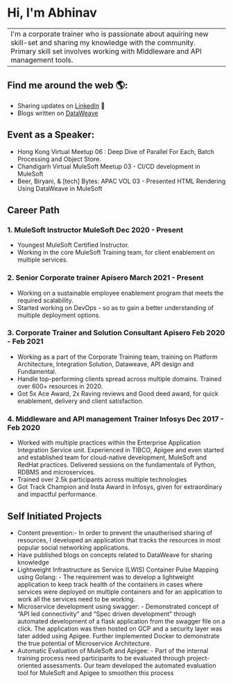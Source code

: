 # Hi, I'm Abhinav


<table >
  <tr>    
    <td> I'm a corporate trainer who is passionate about aquiring new skill-set and sharing my knowledge with the community. Primary skill set involves working with Middleware and API management tools.</td>    
  </tr>
</table>


## Find me around the web 🌎: 
- Sharing updates on <a href="https://www.linkedin.com/in/abhinav-patel">LinkedIn</a> 💼
- Blogs written on <a href="https://www.apisero.com/?s=abhinav"> DataWeave </a>

## Event as a Speaker:
- Hong Kong Virtual Meetup 06 : Deep Dive of Parallel For Each, Batch Processing and Object Store.
- Chandigarh Virtual MuleSoft Meetup 03 - CI/CD development in MuleSoft
- Beer, Biryani, & \[tech] Bytes: APAC VOL 03 - Presented HTML Rendering Using DataWeave in MuleSoft


## Career Path

### 1. MuleSoft Instructor MuleSoft Dec 2020 - Present 
- Youngest MuleSoft Certified Instructor. 
- Working in the core MuleSoft Training team, for client enablement on multiple services.

### 2. Senior Corporate trainer Apisero March 2021 - Present 
- Working on a sustainable employee enablement program that meets the required scalability. 
- Started working on DevOps - so as to gain a better understanding of multiple deployment options.

### 3. Corporate Trainer and Solution Consultant Apisero Feb 2020 - Feb 2021 
- Working as a part of the Corporate Training team, training on Platform Architecture, Integration Solution, Dataweave, API design and Fundamental. 
- Handle top-performing clients spread across multiple domains. Trained over 600+ resources in 2020. 
- Got 5x Ace Award, 2x Raving reviews and Good deed award, for quick enablement, delivery and client satisfaction. 

### 4. Middleware and API management Trainer Infosys Dec 2017 - Feb 2020 
- Worked with multiple practices within the Enterprise Application Integration Service unit. Experienced in TIBCO, Apigee and even started and established team for cloud-native development, MuleSoft and RedHat practices. Delivered sessions on the fundamentals of Python, RDBMS and microservices. 
- Trained over 2.5k participants across multiple technologies 
- Got Track Champion and Insta Award in Infosys, given for extraordinary and impactful performance.

## Self Initiated Projects
- Content prevention:- In order to prevent the unautherised sharing of resources, I developed an application that tracks the resources in most popular social networking applications.
- Have published blogs on concepts related to DataWeave for sharing knowledge 
- Lightweight Infrastructure as Service (LWIS) Container Pulse Mapping using Golang: - The requirement was to develop a lightweight application to keep track health of the containers in cases where services were deployed on multiple containers and for an application to work all the services need to be working. 
- Microservice development using swagger: - Demonstrated concept of “API led connectivity” and “Spec driven development” through automated development of a flask application from the swagger file on a click. The application was then hosted on GCP and a security layer was later added using Apigee. Further implemented Docker to demonstrate the true potential of Microservice Architecture. 
- Automatic Evaluation of MuleSoft and Apigee: - Part of the internal training process need participants to be evaluated through project-oriented assessments. Our team developed the automated evaluation tool for MuleSoft and Apigee to smoothen this process
